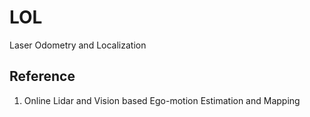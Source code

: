 # LOL

Laser Odometry and Localization

## Reference

1. Online Lidar and Vision based Ego-motion Estimation and Mapping
